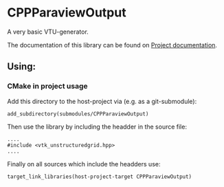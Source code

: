 # CPPParaviewOutput
A very basic VTU-generator.

The documentation of this library can be found on [Project documentation](https://5a5h.github.io/CPPParaviewOutput/).

## Using:
### CMake in project usage
Add this directory to the host-project via (e.g. as a git-submodule):
```
add_subdirectory(submodules/CPPParaviewOutput)
```
Then use the library by including the headder in the source file:
```
....
#include <vtk_unstructuredgrid.hpp>
....
```
Finally on all sources which include the headders use:
```
target_link_libraries(host-project-target CPPParaviewOutput)
```